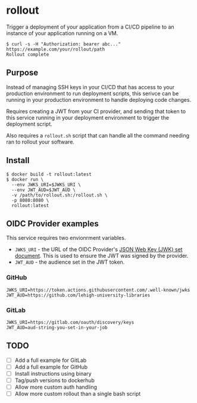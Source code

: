# rollout

Trigger a deployment of your application from a CI/CD pipeline to an instance of your application running on a VM.

```
$ curl -s -H "Authorization: bearer abc..." https://example.com/your/rollout/path
Rollout complete
```

## Purpose

Instead of managing SSH keys in your CI/CD that has access to your production environment to run deployment scripts, this serivce can be running in your production environment to handle deploying code changes.

Requires creating a JWT from your CI provider, and sending that token to this service running in your deployment environment to trigger the deployment script.

Also requires a `rollout.sh` script that can handle all the command needing ran to rollout your software.

## Install

```
$ docker build -t rollout:latest
$ docker run \
  --env JWKS_URI=$JWKS_URI \
  --env JWT_AUD=$JWT_AUD \
  -v /path/to/rollout.sh:/rollout.sh \
  -p 8080:8080 \
  rollout:latest
```

## OIDC Provider examples

This service requires two envionrment variables.

- `JWKS_URI` - the URL of the OIDC Provider's [JSON Web Key (JWK) set document](https://www.rfc-editor.org/info/rfc7517). This is used to ensure the JWT was signed by the provider.
- `JWT_AUD` - the audience set in the JWT token.

### GitHub

```
JWKS_URI=https://token.actions.githubusercontent.com/.well-known/jwks
JWT_AUD=https://github.com/lehigh-university-libraries
```

### GitLab

```
JWKS_URI=https://gitlab.com/oauth/discovery/keys
JWT_AUD=aud-string-you-set-in-your-job
```

## TODO

- [ ] Add a full example for GitLab
- [ ] Add a full example for GitHub
- [ ] Install instructions using binary
- [ ] Tag/push versions to dockerhub
- [ ] Allow more custom auth handling
- [ ] Allow more custom rollout than a single bash script
